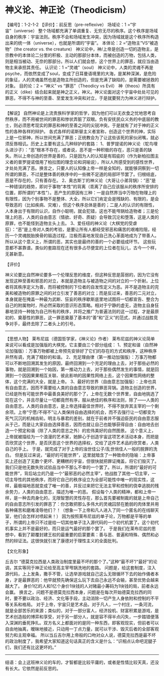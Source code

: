 # 神义论、神正论（Theodicism）
【编号】：1-2-1-2
【评价】：前反思（pre-reflexive）
场域论：1 =“宇宙”（universe）
整个场域都充满了单调重复、无穷无尽的秩序。这个秩序是场域自身的秩序：宇宙法则。秩序不会和场域发生冲突，因为场域就是这个秩序所构造出来的统一体（universe），也就是所谓的“宇宙”。
本体论：2 =“造物主”VS“被造物”（the creator vs. the creature）
神义论中，神/上帝是创造一切的造物主，是宗教中的本体论二分里的积极、主动的那部分本体，而被创造的万物，包括人类，则是相当被动、无奈的那部分。所以人们就会想，这个世界上的罪恶，就应当由造物主来承担其责任。
认识论：1 =“灵魂”（soul）
神义论中，人类的灵魂不再是psyche，而依然变成了soul，变成了日耳曼语境里的大海，是某种深渊，是危险的象征，人的灵魂虽然也是造物主所创造的，但是充满了缺陷的，是需要被拯救的对象。
目的论：2 = “神义” vs “罪恶”（Theodicy vs Evil）
神（theos）所具有的正义（dike）结合起来就是神之正义，神义。神义论面对这个宇宙中处处可见的罪恶，不得不与神的至善、至爱发生冲突和对立，于是就要努力为神义进行辩护。
________________________________________
【解说】
自然神论是上流贵族科学家的哲学，因为他们可以无衣食之忧地思考自然秩序，而不用被世间的罪恶和惨状弄脏了双眼。负有安抚民众义务的中底层的教士，则必须思考现实的罪恶和神的至善之间的尖锐冲突。于是就有了对于神的正义性的各种各样的辩护。
各式各样的诺斯替主义者宣称，创造这个世界的神，实际上是一位邪神，所以世间充满了罪恶；正统教会为了让这些该死的家伙闭嘴，就必须反唇相讥。历史上主要有这么几种辩护的套路：
1、普罗提诺的神义论（鸵鸟埋头进沙子）：“恶”根本不存在，或者说，恶不是一种积极的存在，恶只是善的缺失。所以上帝创造的世界是善的，只是因为人的认知是有瑕疵的（作为新柏拉图主义者的普罗提诺借用了柏拉图的理念论和洞喻说），所以人所感受到的感性世界，才处处充满了恶。换言之，只要人的认知像上帝一样是全知的，就能够洞察到一切所谓的罪恶，不过是整体善的秩序中的一些微不足道的局部环节罢了。归根结底，恶是不存在的，只有善存在。
2、奥古斯丁的神义论（大哥让小弟背锅）：“恶”是一种错误的趋势，即对于事物“本性”的背离（乖离了自己应该服从的秩序所安排的位置，即所谓的"本性"）。恶产生的原因有三种：一是自然界当中万物在物理上的有限性，因为个别事物不是整体、大全，所以它们肯定会是残缺的、有限的，是会导致恶的（比如疾病、灾难），但这个秩序总体是善的；二是人的认识的有限性，人本身出于有限的认识，自作小聪明，就会犯错，这也不能甩锅给造物者；三是伦理上的恶，人类的自由意志（情欲、好奇、质疑）会导致沉沦和堕落，这是人类的原罪，也不能怪到造物主头上去。
3、爱任纽的神义论（大棋党的受虐狂）：“恶”是上帝对人类的考验，是要让所有人都经受邪恶和痛苦的艰难险阻，经历一个灵魂脱胎换骨的锻造过程，泣极而喜地发现自己洗心革面地成为了带善人。所以从这个意义上，所谓的恶，其实也是最终的善的一个必要组成环节。
这些玩意都不甚靠谱。类似的套路现在还有很多占尽便宜的上位者在玩儿，古今一个样，无甚新意。

【评价】

神义论要比自然神论要多一个伦理反思的维度，但这种反思是孱弱的，因为它没有发现这种至善和邪恶的对立，本就是造物主与被造物之间的对立的一个折射。上位者将其秩序定义为善，而将被控制的下位者的自发性定义为恶。并不是造物主的完美和被造物的原罪之间的对立引发了善恶的对立；而是反过来，善恶的二元对立，本身就是在掩盖一种最为武断、狂妄的秩序歇斯底里地试图将一切都宣告、整合为自己的附属物时，所必然采取的意识形态策略。相对于宁静的虚无，造物主自身狂暴地坚持一种独为自己所有的秩序，并将之推广为普遍法则的这一过程，才是最原初的、奠基性的罪恶，这一罪恶奠基了基本的“善”和“正义”的范式，并通过战胜竞争对手，最终去除了二者头上的引号。
________________________________________
【思想人物】
莱布尼兹（德国哲学家，《神义论》作者）
莱布尼兹的神义论简单来说可以看成是加强版的大棋党。它主要由三个部分组成：
1、预定和谐（自然神论加强版）：万事万物都被上帝预先安排好了它们的存在的方式和秩序，这种秩序井然有调，充满了精妙的和谐。
2、充足理由律（第一推动加强版）：万事万物都可以不断地回溯其发生的原因，最终回溯到一个充足的理由上去，对于那些必然的事物，就是回溯到一个始因，第一推动力上去，对于那些偶然发生的事情，就是回溯到一个因因果果相互关联、彼此影响的因果性网络上去，这个因果性网络的整体，这个完满的大全，就是上帝。
3、最好的世界（自由意志加强版）：上帝也具有自由意志，因而不需要给人类的自由意志导致的罪恶背锅。造物主创造的世界，已经是所有可能世界中最善良美好的那个了，上帝在无数个世界里，自由地挑选了现在这个，并且尽量让一切都竟然有序，服从绝佳的秩序和法则，除了——人类的自由意志。人类的自由意志，是上帝选择最佳世界时，不得不放弃其主宰的一个剩余项。上帝“宁愿/不得不”让人类保持自由选择的机会，而不去强行让一切都变为死气沉沉的机械齿轮。明主与暴君的差别，就在于前者并不强迫臣民的自由意志服从于己，而是让大家自由选择善恶，因而也就让自己也能够获得自由：自由地去创造一个预定和谐（除了人类的意志之外）的宏伟美好的自然图景。
这个意义上，上帝就被描绘为一个浪漫的艺术家，她醉心于创造宇宙这项艺术活动本身，而把是否欣赏这个世界，是否厌恶这个世界的选择权，交给了这件艺术品的欣赏者，人类自己的手上。
于是，就完成了对于上帝的浊世佳公子/乱世俏佳人一般的脱罪的洗白。
但是反过来说，“最好的可能世界”，这里就暗含了一种致命的隐喻：上帝事实上还创造了无数个更坏、更糟糕的宇宙，但很快就把罪证掩盖，将它们毁灭了。我们只是他无数失败试验品当中不那么不幸的一个罢了。所以，所谓的“最好的可能世界”，背后站立的乃是一个“最邪恶的必然主宰”，他战胜了其他一切主宰，一切主导性的其他秩序，而将它自己的秩序设立为全部可能性中唯一的现实性，这样，最极端地恶就变成了唯一的善，并反过来把它无法主宰和控制的侥幸逃脱的残余势力，人类的自由意志，描述为唯一的恶。
假设每个人类的精神，都和上帝一样，是一种去肉身化的，无限智慧的灵性存在，那么首先要被制裁的就是上帝自己的自由意志所引发的罪恶了：你怎敢把那么多伟大的灵魂囚禁在脆弱的肉体里并用各种痛苦和磨难凌辱他们？！（想象一下上帝和凡人进入了同一个匿名的在线聊天室，他们会怎样对喷起来！）
因为按照莱布尼兹的单子论，万物都是平等的单子，所谓的上帝只不过是给一切其他单子注入源代码的一个初代机罢了。这个初代机事实上并不是最好的，而只是运气最好的那个罢了。
于是我们在莱布尼兹的思想中，看到了颠覆封建王权的最重要的启蒙要素：善与恶、普遍和特殊、偶然和必然的辩证法。这很快就引发了康德对于理性主义的全面批判。

【文化形象】

丘吉尔
“德莫克拉西是人类政治制度里最不坏的那个了。”这种“最不坏”/“最好”的论调，其实等同于神正论给至高主宰甩锅洗地的套路。
问题是，给这套制度，注入源代码，上上发条，撒手不管，让选举游戏就自己这么无限循环下去的始作俑者本身，才是最罪恶的：他早就预先确保这么玩下去自己永远不会输，甚至优势会越来越大了。
身价1亿的人和1亿个身价1块钱的人对赌最小筹码为1块钱的局，前者永远会赢。
换言之，问题不是德莫克拉西本身，问题是在每次开始德莫克拉西的同时，要不要以政治、经济、文化等手段，主动消除一切产生人身依附和控制的不平等关系和格局。
对于上帝，宇宙只是艺术品，对于凡人，一个村庄，一条河流，就是全部苦乐的来源；类似的，对于一部分富人，经济投机、财富积累是游戏，是艺术创造般的博弈和享受，对于另一部分人，就是容不得半点闪失，一步踏错便落入深渊的垂死挣扎。双方名义上都面对的是同一种东西，即客观现实，但前者可以自由地抽离，暧昧地接近，只动用一丁点力量，就可以干涉、毁灭后者的全部客观努力和主观幸福。
所以当丘吉尔用上帝般的口吻对众人说，德莫克拉西是最不坏的政治制度了，我希望大家知道这句话真正的含义是什么：“识相点认命吧泥腿子们，我们还有比这更坏的。”
________________________________________
结语：会上这班神义论的车的，才智都是比较平庸的，或者是性情比较天真，还没有长大。它依然是前反思的。
